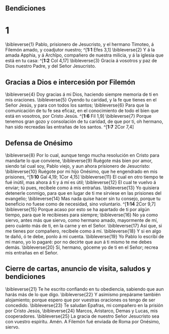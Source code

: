 ## Bendiciones
# 1 
\bibleverse{1} Pablo, prisionero de Jesucristo, y el hermano Timoteo, á Filemón amado, y coadjutor nuestro; ^[**1:1** Efes 3,1] \bibleverse{2} Y á la amada Apphia, y á Archîpo, compañero de nuestra milicia, y á la iglesia que está en tu casa: ^[**1:2** Col 4,17] \bibleverse{3} Gracia á vosotros y paz de Dios nuestro Padre, y del Señor Jesucristo. 
 

## Gracias a Dios e intercesión por Filemón
\bibleverse{4} Doy gracias á mi Dios, haciendo siempre memoria de ti en mis oraciones. \bibleverse{5} Oyendo tu caridad, y la fe que tienes en el Señor Jesús, y para con todos los santos; \bibleverse{6} Para que la comunicación de tu fe sea eficaz, en el conocimiento de todo el bien que está en vosotros, por Cristo Jesús. ^[**1:6** Fil 1,9] \bibleverse{7} Porque tenemos gran gozo y consolación de tu caridad, de que por ti, oh hermano, han sido recreadas las entrañas de los santos. ^[**1:7** 2Cor 7,4] 
 

## Defensa de Onésimo
\bibleverse{8} Por lo cual, aunque tengo mucha resolución en Cristo para mandarte lo que conviene, \bibleverse{9} Ruégote más bien por amor, siendo tal cual soy, Pablo viejo, y aun ahora prisionero de Jesucristo: \bibleverse{10} Ruégote por mi hijo Onésimo, que he engendrado en mis prisiones, ^[**1:10** Gal 4,19; 1Cor 4,15] \bibleverse{11} El cual en otro tiempo te fué inútil, mas ahora á ti y á mí es útil; \bibleverse{12} El cual te vuelvo á enviar; tú pues, recíbele como á mis entrañas. \bibleverse{13} Yo quisiera detenerle conmigo, para que en lugar de ti me sirviese en las prisiones del evangelio; \bibleverse{14} Mas nada quise hacer sin tu consejo, porque tu beneficio no fuese como de necesidad, sino voluntario. ^[**1:14** 2Cor 9,7] \bibleverse{15} Porque acaso por esto se ha apartado de ti por algún tiempo, para que le recibieses para siempre; \bibleverse{16} No ya como siervo, antes más que siervo, como hermano amado, mayormente de mí, pero cuánto más de ti, en la carne y en el Señor. \bibleverse{17} Así que, si me tienes por compañero, recíbele como á mí. \bibleverse{18} Y si en algo te dañó, ó te debe, ponlo á mi cuenta. \bibleverse{19} Yo Pablo lo escribí de mi mano, yo lo pagaré: por no decirte que aun á ti mismo te me debes demás. \bibleverse{20} Sí, hermano, góceme yo de ti en el Señor; recrea mis entrañas en el Señor. 
 

## Cierre de cartas, anuncio de visita, saludos y bendiciones
\bibleverse{21} Te he escrito confiando en tu obediencia, sabiendo que aun harás más de lo que digo. \bibleverse{22} Y asimismo prepárame también alojamiento; porque espero que por vuestras oraciones os tengo de ser concedido. \bibleverse{23} Te saludan Epafras, mi compañero en la prisión por Cristo Jesús, \bibleverse{24} Marcos, Aristarco, Demas y Lucas, mis cooperadores. \bibleverse{25} La gracia de nuestro Señor Jesucristo sea con vuestro espíritu. Amén. A Filemón fué enviada de Roma por Onésimo, siervo. 